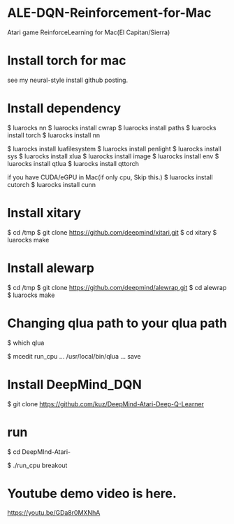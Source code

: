 # ALE-DQN-Reinforcement-for-Mac
Atari game ReinforceLearning for Mac(El Capitan/Sierra)

# Install torch for mac
see my neural-style install github posting.

# Install dependency

$ luarocks nn
$ luarocks install cwrap
$ luarocks install paths
$ luarocks install torch
$ luarocks install nn

$ luarocks install luafilesystem
$ luarocks install penlight
$ luarocks install sys
$ luarocks install xlua
$ luarocks install image
$ luarocks install env
$ luarocks install qtlua
$ luarocks install qttorch

if you have CUDA/eGPU in Mac(if only cpu, Skip this.)
$ luarocks install cutorch
$ luarocks install cunn

# Install xitary

$ cd /tmp
$ git clone https://github.com/deepmind/xitari.git
$ cd xitary
$ luarocks make

# Install alewarp

$ cd /tmp
$ git clone https://github.com/deepmind/alewrap.git
$ cd alewrap
$ luarocks make

# Changing qlua path to your qlua path

$ which qlua

$ mcedit run_cpu
...
/usr/local/bin/qlua
...
save

# Install DeepMind_DQN
$ git clone https://github.com/kuz/DeepMind-Atari-Deep-Q-Learner

# run

$ cd DeepMInd-Atari-

$ ./run_cpu breakout

# Youtube demo video is here.

https://youtu.be/GDa8r0MXNhA
